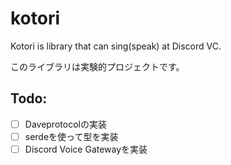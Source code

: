 # kotori
Kotori is library that can sing(speak) at Discord VC.

このライブラリは実験的プロジェクトです。

## Todo:
- [ ] Daveprotocolの実装
- [ ] serdeを使って型を実装
- [ ] Discord Voice Gatewayを実装
